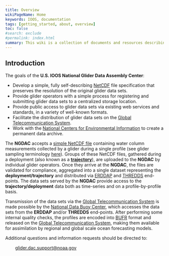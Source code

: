 ```yaml
---
title: Overview
wikiPageName: Home
keywords: IOOS, documentation
tags: [getting_started, about, overview]
toc: false
#search: exclude
#permalink: index.html
summary: This wiki is a collection of documents and resources describing the NetCDF file specification, data provider registration and data set submission processes for contributing real-time and delayed-mode glider data sets to the U.S. IOOS National Glider Data Assembly Center (NGDAC).
---
```


<!--
This wiki is a collection of documents and resources describing the NetCDF file specification, data provider registration and data set submission processes for contributing real-time and delayed-mode glider data sets to the U.S. IOOS <b>N</b>ational <b>G</b>lider <b>D</b>ata <b>A</b>ssembly <b>C</b>enter (__NGDAC__).

## Wiki Contents

+ [Introduction](#introduction)
+ [Glider Background and Sampling Terminology](/glider-dac/glider-background-and-sampling-terminology.html)
+ [NetCDF file format description](ngdac-netcdf-file-format-version-2.html)
+ [Links for Data Providers](/glider-dac/useful-links.html)
+ [NGDAC Architecture](/glider-dac/ngdac-architecture.html)
+ [NGDAC NetCDF File Submission Process](/glider-dac/ngdac-netcdf-file-submission-process.html)
+ [Backup and Recovery](/glider-dac/data-backup-recovery)
-->

## Introduction

The goals of the <b>U.S. IOOS National Glider Data Assembly Center</b>:

 + Develop a simple, fully self-describing [NetCDF](http://en.wikipedia.org/wiki/NetCDF) file specification that preserves the resolution of the original glider data sets.
 + Provide glider operators with a simple process for registering and submitting glider data sets to a centralized storage location.
 + Provide public access to glider data sets via existing web services and standards, in a variety of well-known formats.
 + Facilitate the distribution of glider data sets on the [Global Telecommunication System](https://community.wmo.int/en/activity-areas/global-telecommunication-system-gts).
 + Work with the [National Centers for Environmental Information](https://www.ncei.noaa.gov/) to create a permanent data archive.

The **NGDAC** accepts a [simple NetCDF file](/glider-dac/ngdac-netcdf-file-format-version-2.html) containing water column measurements collected by a glider during a single profile (see glider sampling terminology [here](glider-background-and-sampling-terminology.html#sampling-pattern-terminology)).  Groups of these NetCDF files, gathered during a deployment (also known as a [**trajectory**](glider-background-and-sampling-terminology.html#sampling-pattern-terminology)), are uploaded to the **NGDAC** by individual glider operators.  Once they arrive at the **NGDAC**, the files are validated for compliance, aggregated into a single dataset representing the **deployment/trajectory** and distributed via [ERDDAP](https://coastwatch.pfeg.noaa.gov/erddap/information.html) and [THREDDS](https://www.unidata.ucar.edu/software/tds/) end-points.  The data sets served by the **NGDAC** provide access to the **trajectory/deployment** data both as time-series and on a profile-by-profile basis.

Transmission of the data sets via the [Global Telecommunication System](https://community.wmo.int/en/activity-areas/global-telecommunication-system-gts) is made possible by the [National Data Buoy Center](http://www.ndbc.noaa.gov/), which accesses the data sets from the **ERDDAP** and/or **THREDDS** end-points. After performing some internal quality checks, the profiles are encoded into [BUFR](http://en.wikipedia.org/wiki/BUFR) format and released on the [Global Telecommunication System](https://community.wmo.int/en/activity-areas/global-telecommunication-system-gts), making them available for assimilation by regional and global scale ocean forecasting models.

Additional questions and information requests should be directed to:

&nbsp;&nbsp;&nbsp;&nbsp;&nbsp;&nbsp;&nbsp;&nbsp;[glider.dac.support@noaa.gov](mailto:glider.dac.support@noaa.gov?subject=GliderDAC%20Support)
